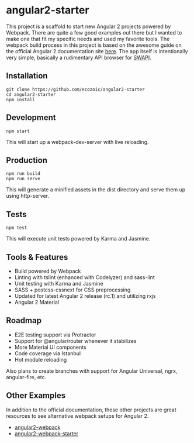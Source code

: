 # angular2-starter

This project is a scaffold to start new Angular 2 projects powered by Webpack. There are quite a few good examples out there but I wanted to make one that fit my specific needs and used my favorite tools. The webpack build process in this project is based on the awesome guide on the official Angular 2 documentation site [here](https://angular.io/docs/ts/latest/guide/webpack.html). The app itself is intentionally very simple, basically a rudimentary API browser for [SWAPI](http://swapi.co/).

## Installation
```
git clone https://github.com/ecozoic/angular2-starter
cd angular2-starter
npm install
```

## Development
```
npm start
```

This will start up a webpack-dev-server with live reloading.

## Production
```
npm run build
npm run serve
```

This will generate a minified assets in the dist directory and serve them up using http-server.

## Tests
```
npm test
```

This will execute unit tests powered by Karma and Jasmine.

## Tools & Features
* Build powered by Webpack
* Linting with tslint (enhanced with Codelyzer) and sass-lint
* Unit testing with Karma and Jasmine
* SASS + postcss-cssnext for CSS preprocessing
* Updated for latest Angular 2 release (rc.1) and utilizing rxjs
* Angular 2 Material

## Roadmap
* E2E testing support via Protractor
* Support for @angular/router whenever it stabilizes
* More Material UI components
* Code coverage via Istanbul
* Hot module reloading

Also plans to create branches with support for Angular Universal, ngrx, angular-fire, etc.

## Other Examples
In addition to the official documentation, these other projects are great resources to see alternative webpack setups for Angular 2.
* [angular2-webpack](https://github.com/preboot/angular2-webpack)
* [angular2-webpack-starter](https://github.com/AngularClass/angular2-webpack-starter)
